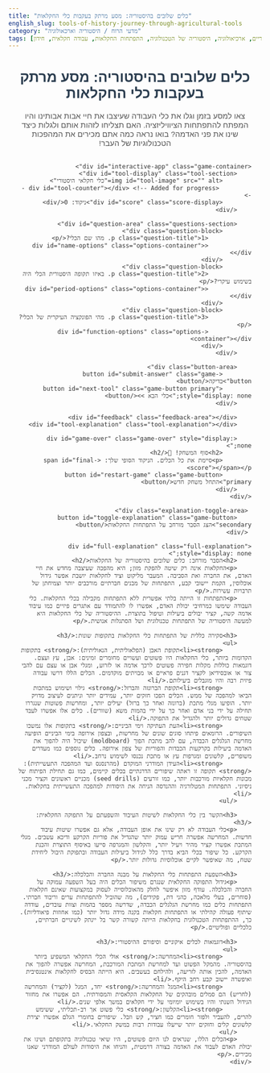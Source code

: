 ```yaml
---
title: "כלים שלובים בהיסטוריה: מסע מרתק בעקבות כלי החקלאות"
english_slug: tools-of-history-journey-through-agricultural-tools
category: "מדעי הרוח / היסטוריה וארכאולוגיה"
tags: [כלי חקלאות היסטוריים, ארכיאולוגיה, היסטוריה של הטכנולוגיה, התפתחות החקלאות, עבודה חקלאית, חידון]
---
```

<div class="container">
    <h1>כלים שלובים בהיסטוריה: מסע מרתק בעקבות כלי החקלאות</h1>
    <p class="intro-text">צאו למסע בזמן וגלו את כלי העבודה שעיצבו את חיי אבות אבותינו והיו המפתח להתפתחות הציוויליזציה. האם תצליחו לזהות אותם ולגלות כיצד שינו את פני האדמה? בואו נראה כמה אתם מכירים את המהפכות הטכנולוגיות של העבר!</p>

    <div id="interactive-app" class="game-container">
        <div id="tool-display" class="tool-section">
            <img id="tool-image" src="" alt="כלי חקלאי היסטורי">
             <div id="tool-counter"></div> <!-- Added for progress -->
            <div id="score" class="score-display">ניקוד: 0</div>
        </div>

        <div id="question-area" class="questions-section">
            <div class="question-block">
                <p class="question-title">1. מהו שם הכלי?</p>
                <div id="name-options" class="options-container"></div>
            </div>
            <div class="question-block">
                <p class="question-title">2. באיזו תקופה היסטורית הכלי היה בשימוש עיקרי?</p>
                <div id="period-options" class="options-container"></div>
            </div>
            <div class="question-block">
                <p class="question-title">3. מהי הפונקציה העיקרית של הכלי?</p>
                <div id="function-options" class="options-container"></div>
            </div>
        </div>

        <div class="button-area">
            <button id="submit-answer" class="game-button">בדיקה</button>
            <button id="next-tool" class="game-button primary" style="display: none;">כלי הבא >></button>
        </div>

        <div id="feedback" class="feedback-area"></div>
        <div id="tool-explanation" class="tool-explanation"></div>

        <div id="game-over" class="game-over" style="display: none;">
            <h2>סוף המשחק! 🎉</h2>
            <p>סיימת את כל הכלים. הניקוד הסופי שלך: <span id="final-score"></span></p>
            <button id="restart-game" class="game-button primary">התחל משחק חדש</button>
        </div>
    </div>

     <div class="explanation-toggle-area">
        <button id="toggle-explanation" class="game-button secondary">הצג הסבר מורחב על התפתחות החקלאות</button>
     </div>

    <div id="full-explanation" class="full-explanation" style="display: none;">
        <h2>הסבר מורחב: כלים שלובים בהיסטוריה של החקלאות</h2>
        <p>החקלאות אינה רק שיטה להפקת מזון; היא מהפכה שעיצבה מחדש את חיי האדם, את החברה ואת הסביבה. המעבר מליקוט וציד לחקלאות יושבת אפשר גידול אוכלוסין, הקמת יישובי קבע, התפתחות של מבנים חברתיים מורכבים יותר וצמיחתן של תרבויות עשירות.</p>
        <p>התפתחות זו הייתה בלתי אפשרית ללא התפתחות מקבילה בכלי החקלאות. כלי העבודה שימשו כמרחיבי יכולת האדם, אפשרו לו להתמודד עם אתגרים פיזיים כמו עיבוד אדמה קשה, קציר יבולים ביעילות וטיפול בתוצרת. ההיסטוריה של כלי החקלאות היא למעשה היסטוריה של התפתחות טכנולוגית ושל הסתגלות אנושית.</p>

        <h3>סקירה כללית של התפתחות כלי החקלאות בתקופות שונות:</h3>
        <ul>
            <li><strong>תקופת האבן (הפלאוליתית, הנאוליתית):</strong> בתקופות הקדומות ביותר, כלי החקלאות היו פשוטים ועשויים מחומרים זמינים: אבן, עץ ועצם. דוגמאות כוללות מקלות חפירה פשוטים לרכך אדמה או לזרוע, ומגלי אבן או עצם עם להבי צור או אובסידיאן לקציר דגנים פראיים או מבויתים מוקדמים. הכלים הללו דרשו עבודה פיזית רבה והיו מוגבלים ביעילותם.</li>
            <li><strong>תקופת הברונזה והברזל:</strong> גילוי ושימוש במתכות הביאו למהפכה של ממש. הכלים הפכו חזקים יותר, עמידים יותר וניתנים לעיצוב מדויק יותר. הופיעו מגלי מתכת (ברונזה ואחר כך ברזל) יעילים יותר, ומחרשות פשוטות שנגררו תחילה על ידי בני אדם ואחר כך על ידי בהמות משא (שוורים). כלים אלו אפשרו לעבד שטחים גדולים יותר ולהגדיל את התפוקה.</li>
            <li><strong>העת העתיקה וימי הביניים:</strong> בתקופות אלו נמשכו השיפורים. הרומאים פיתחו סוגים שונים של מחרשות, ובצפון אירופה בימי הביניים הופיעה מחרשת הגלגלים הכבדה, עם להב מתכת הפוך (moldboard) שיכול היה להפוך את האדמה ביעילות בקרקעות הכבדות והפוריות של צפון אירופה. כלים נוספים כמו מעדרים משופרים, קלשונים ומגרפות עץ או מתכת נכנסו לשימוש נרחב.</li>
            <li><strong>העידן המודרני המוקדם (מהרנסנס ועד המהפכה התעשייתית):</strong> תקופה זו ראתה שיפורים הדרגתיים בכלים קיימים, כמו גם תחילת הפיתוח של מכונות חקלאיות מורכבות יותר, כמו זורעים (seed drills) מכניים ראשונים וקציר מכני ניסיוני. התפתחות המטלורגיה וההנדסה הניחה את היסודות למהפכה התעשייתית בחקלאות.</li>
        </ul>

        <h3>הקשר בין כלי החקלאות לשיטות העיבוד והשפעתם על התפוקה החקלאית:</h3>
        <p>כלי העבודה לא רק שינו את אופן העבודה, אלא גם אפשרו שיטות עיבוד חדשות. המחרשה אפשרה חריש עמוק יותר שהגדיל את פוריות הקרקע ודיכא עשבים. מגלי המתכת אפשרו קציר מהיר ויעיל יותר, והקלשון והמגרפה סייעו באיסוף התוצרת והכנת הקרקע. כל שיפור בכלי הביא בדרך כלל לגידול ביעילות העבודה ובתפוקת היבול ליחידת שטח, מה שאיפשר לקיים אוכלוסיות גדולות יותר.</p>

        <h3>השפעת התפתחות כלי החקלאות על מבנה החברה והכלכלה:</h3>
        <p>גידול התפוקה החקלאית שנגרם משיפור הכלים היה בעל השפעה עמוקה על החברה והכלכלה. עודף מזון איפשר לחלק מהאוכלוסייה לעסוק במקצועות שאינם חקלאות (סוחרים, בעלי מלאכה, כהני דת, פקידים), מה שהוביל להתפתחות ערים וריבוד חברתי. התפתחות כלים כמו מחרשת הגלגלים הכבדה, שדרשה מספר בהמות וצוות עובדים, עודדה שיתוף פעולה קהילתי או התפתחות חקלאות בקנה מידה גדול יותר (כמו אחוזות פיאודליות). כך, ההתפתחות הטכנולוגית בחקלאות הייתה קשורה קשר בל יינתק לשינויים חברתיים, כלכליים ופוליטיים.</p>

        <h3>דוגמאות לכלים איקוניים וסיפורם ההיסטורי:</h3>
        <ul>
            <li><strong>המחרשה:</strong> אולי הכלי החקלאי המשפיע ביותר בהיסטוריה. מהמקל הפשוט ועד למחרשת המתכת המורכבת, המחרשה אפשרה להפוך את האדמה, להכין אותה לזריעה, ולהילחם בעשבים. היא הייתה הבסיס לחקלאות אינטנסיבית ואיפשרה יישוב קבע רחב היקף.</li>
            <li><strong>המגל והמחרשה:</strong> יחד, המגל (לקציר) והמחרשה (לחריש) הם סמלים מובהקים של החקלאות הקלאסית והמסורתית. הם אפשרו את מחזור הגידול השנתי והיו בשימוש יומיומי על ידי חקלאים במשך אלפי שנים.</li>
            <li><strong>הקלשון:</strong> כלי פשוט אך רב-תכליתי, ששימש להרים, להעביר ולפזר חומרים כמו חציר, קש וזבל. שיפורים בחומרי הגלם אפשרו יצירת קלשונים קלים וחזקים יותר שייעלו עבודות רבות במשק החקלאי.</li>
        </ul>
        <p>הכלים הללו, שנראים לנו היום פשוטים, היו שיאי טכנולוגיה בתקופתם ושינו את יכולת האדם לעבוד את האדמה בצורה דרמטית, והניחו את היסודות לעולם המודרני שאנו מכירים.</p>
    </div>
</div>


<style>
    /* General Styles */
    .container {
        font-family: 'Arial', sans-serif;
        max-width: 800px;
        margin: 20px auto;
        padding: 0 20px; /* Add horizontal padding */
        direction: rtl;
        text-align: right;
        color: #333;
    }

    h1 {
        color: #2c3e50; /* Dark blue/grey */
        text-align: center;
        margin-bottom: 20px;
    }

    .intro-text {
        text-align: center;
        margin-bottom: 30px;
        font-size: 1.1em;
        color: #555;
    }

    /* Game Container */
    .game-container {
        background-color: #ecf0f1; /* Light grey */
        border: 1px solid #bdc3c7; /* Grey border */
        border-radius: 12px; /* More rounded corners */
        padding: 25px;
        box-shadow: 0 4px 8px rgba(0, 0, 0, 0.1); /* Subtle shadow */
        margin-bottom: 20px;
    }

    /* Tool Display Section */
    .tool-section {
        text-align: center;
        margin-bottom: 30px;
        position: relative; /* Needed for absolute positioning of counter */
    }

    #tool-image {
        max-width: 100%;
        height: auto;
        min-height: 150px; /* Ensure some space even before image loads */
        border: 1px solid #bdc3c7;
        border-radius: 8px;
        background-color: #ffffff; /* White background */
        padding: 10px;
        box-shadow: 0 2px 4px rgba(0, 0, 0, 0.08);
        transition: opacity 0.5s ease-in-out; /* Fade animation */
    }

     #tool-image.fade-in {
         opacity: 1;
     }

    #tool-counter {
        position: absolute;
        top: 15px; /* Position at top-right */
        left: 15px;
        background-color: rgba(44, 62, 80, 0.8); /* Dark background with transparency */
        color: white;
        padding: 5px 10px;
        border-radius: 20px;
        font-size: 0.9em;
        font-weight: bold;
        z-index: 10; /* Ensure it's above the image */
    }

    .score-display {
        margin-top: 15px;
        font-size: 1.3em;
        font-weight: bold;
        color: #27ae60; /* Green for score */
        transition: color 0.3s ease; /* Smooth color transition */
    }

    /* Questions Section */
    .questions-section {
        margin-bottom: 20px;
    }

    .question-block {
        margin-bottom: 20px; /* More space between questions */
        padding: 15px;
        background-color: #ffffff; /* White background */
        border: 1px solid #dcdcdc; /* Lighter border */
        border-radius: 8px;
    }

    .question-title {
        margin-top: 0;
        margin-bottom: 12px; /* Space below title */
        font-size: 1.1em;
        font-weight: bold;
        color: #34495e; /* Darker grey/blue */
    }

    .options-container {
        display: flex;
        flex-wrap: wrap;
        gap: 10px; /* Space between option buttons */
    }

    /* Style for Radio Button Labels (as buttons) */
    .options-container label {
        background-color: #e0e0e0; /* Light grey */
        padding: 10px 15px;
        border-radius: 25px; /* Pill shape */
        cursor: pointer;
        transition: background-color 0.3s ease, border-color 0.3s ease, box-shadow 0.3s ease;
        border: 1px solid #ccc;
        font-size: 1em;
        user-select: none; /* Prevent text selection */
    }

    .options-container input[type="radio"] {
        display: none; /* Hide default radio button */
    }

    .options-container input[type="radio"]:checked + label {
        background-color: #a0d468; /* Greenish */
        border-color: #8dc253; /* Darker green */
        color: #333;
        box-shadow: 0 1px 4px rgba(0, 0, 0, 0.2);
    }

    .options-container label:hover {
        background-color: #d5d5d5; /* Darker grey on hover */
    }

    /* Styles for feedback on options AFTER check */
    .options-container label.correct {
        background-color: #2ecc71; /* Emerald green */
        color: white;
        border-color: #27ae60;
        font-weight: bold;
    }

     /* Apply correct style to checked AND correct label after submit */
     .options-container input[type="radio"]:checked + label.correct {
         background-color: #2ecc71; /* Ensure correct green for checked correct */
         color: white;
         border-color: #27ae60;
         font-weight: bold;
     }

    .options-container label.incorrect {
        background-color: #e74c3c; /* Alizarin red */
        color: white;
        border-color: #c0392b;
        font-weight: bold;
    }

     /* Apply incorrect style to checked AND incorrect label after submit */
      .options-container input[type="radio"]:checked + label.incorrect {
        background-color: #e74c3c; /* Ensure incorrect red for checked incorrect */
        color: white;
        border-color: #c0392b;
        font-weight: bold;
    }


    /* Button Area */
    .button-area {
        text-align: center;
        margin-top: 20px;
        margin-bottom: 20px;
    }

    /* Game Buttons */
    .game-button {
        display: inline-block; /* Align buttons */
        padding: 12px 25px;
        font-size: 1.1em;
        cursor: pointer;
        border: none;
        border-radius: 25px; /* More rounded */
        transition: background-color 0.3s ease, transform 0.1s ease;
        font-weight: bold;
        text-decoration: none; /* For potential link-like buttons */
    }

    .game-button:hover {
        transform: translateY(-2px); /* Slight lift effect */
    }

    .game-button:active {
         transform: translateY(0); /* Press effect */
    }


    #submit-answer {
        background-color: #3498db; /* Peter river blue */
        color: white;
    }

    #submit-answer:hover {
        background-color: #2980b9; /* Darker blue */
    }

    .game-button.primary {
        background-color: #2ecc71; /* Emerald green */
        color: white;
        margin-right: 10px; /* Space between buttons if multiple */
    }

    .game-button.primary:hover {
         background-color: #27ae60; /* Darker green */
    }

     .game-button.secondary {
        background-color: #f39c12; /* Orange */
        color: white;
        margin-right: 0; /* No right margin for this button */
     }
     .game-button.secondary:hover {
        background-color: #e67e22; /* Darker orange */
     }

     .explanation-toggle-area {
         text-align: center;
         margin-top: 30px;
         margin-bottom: 30px;
     }


    /* Feedback Area */
    .feedback-area {
        margin-top: 15px;
        padding: 15px;
        border-radius: 8px;
        min-height: 1.5em; /* Reserve space */
        font-size: 1.1em;
        font-weight: bold;
        text-align: center; /* Center feedback text */
         opacity: 0; /* Start hidden */
         transition: opacity 0.5s ease-in-out; /* Fade in */
    }
     .feedback-area.visible {
         opacity: 1;
     }

    .feedback-correct {
        background-color: #d4edda; /* Light green */
        color: #155724; /* Dark green */
        border: 1px solid #c3e6cb;
    }

    .feedback-incorrect {
        background-color: #f8d7da; /* Light red */
        color: #721c24; /* Dark red */
        border: 1px solid #f5c6cb;
    }

    /* Tool Explanation */
    .tool-explanation {
        margin-top: 20px;
        padding: 15px;
        background-color: #ecf0f1; /* Light grey */
        border: 1px solid #bdc3c7;
        border-radius: 8px;
        display: none; /* Hidden initially */
        opacity: 0; /* Start hidden for animation */
        transform: translateY(10px); /* Start slightly below */
        transition: opacity 0.5s ease-out, transform 0.5s ease-out; /* Slide up and fade in */
    }

    .tool-explanation.visible {
        display: block; /* Show to apply transitions */
        opacity: 1;
        transform: translateY(0);
    }

     .tool-explanation h3 {
         margin-top: 0;
         color: #34495e;
         border-bottom: 1px solid #dcdcdc;
         padding-bottom: 5px;
         margin-bottom: 10px;
     }

    /* Game Over Screen */
    .game-over {
        text-align: center;
        margin-top: 30px;
        padding: 30px;
        background-color: #dcf0fa; /* Light blue */
        border: 1px solid #aed6f1;
        border-radius: 12px;
         box-shadow: 0 4px 8px rgba(0, 0, 0, 0.1);
    }

    .game-over h2 {
        color: #2e86c1; /* Blue */
        margin-top: 0;
        margin-bottom: 15px;
    }

    .game-over p {
        font-size: 1.2em;
        margin-bottom: 20px;
    }

    #final-score {
        font-size: 1.5em;
        font-weight: bold;
        color: #27ae60; /* Green */
    }

    /* Full Explanation Section */
    .full-explanation {
        margin-top: 20px;
        padding: 25px;
        border: 1px solid #bdc3c7;
        border-radius: 12px;
        background-color: #ecf0f1;
        direction: rtl;
        text-align: right;
        box-shadow: 0 2px 4px rgba(0, 0, 0, 0.08);
        display: none; /* Hidden initially */
        opacity: 0; /* Start hidden for animation */
        transform: translateY(10px); /* Start slightly below */
        transition: opacity 0.5s ease-out, transform 0.5s ease-out; /* Slide up and fade in */
    }

     .full-explanation.visible {
        display: block; /* Show to apply transitions */
        opacity: 1;
        transform: translateY(0);
    }

    .full-explanation h2, .full-explanation h3 {
        color: #2c3e50;
        border-bottom: 1px solid #dcdcdc;
        padding-bottom: 5px;
        margin-top: 20px;
        margin-bottom: 15px;
    }

    .full-explanation ul {
        list-style-type: disc;
        margin-right: 20px;
        padding-right: 0;
        line-height: 1.6;
    }
     .full-explanation li {
        margin-bottom: 10px;
     }

    /* Responsive adjustments */
    @media (max-width: 600px) {
        .container {
            padding: 0 10px;
        }

        .game-container, .full-explanation {
            padding: 15px;
        }

        .options-container {
            flex-direction: column; /* Stack options vertically on small screens */
        }

        .options-container label {
             width: 100%; /* Make labels take full width */
             box-sizing: border-box; /* Include padding and border in width */
             text-align: center;
        }

        .game-button {
            width: 100%;
            margin-bottom: 10px;
        }

         .game-button.primary {
             margin-right: 0; /* Remove margin on small screens */
         }
         .button-area button {
             display: block; /* Stack buttons */
         }
    }
</style>

<script>
    const tools = [
        {
            image: 'https://upload.wikimedia.org/wikipedia/commons/thumb/7/74/Flint_sickle.jpg/1200px-Flint_sickle.jpg', // Example image, replace with actual tool images
            name: 'מגל אבן',
            period: 'תקופת האבן הנאוליתית',
            function: ['קציר', 'עיבוד צמחים'],
            options: {
                name: ['מגל אבן', 'מחרשת עץ', 'מעדר ברונזה', 'קלשון מתכת'],
                period: ['תקופת הברונזה', 'תקופת האבן הנאוליתית', 'ימי הביניים', 'העידן המודרני'],
                function: ['חרישה', 'זריעה', 'קציר', 'עיבוד צמחים', 'דיש']
            },
            explanation: 'מגל אבן היה אחד מכלי הקציר הראשונים, ששימש לקצירת דגנים בתקופה הנאוליתית, כאשר החקלאות החלה להתפתח. הוא כלל להב עשוי אבן צור או אובסידיאן שהוכנס לתוך ידית עץ או עצם. השימוש בו היה איטי ודרש מאמץ רב, אך הוא איפשר את המעבר מליקוט שיבולים לקציר שיטתי.'
        },
        {
            image: 'https://upload.wikimedia.org/wikipedia/commons/thumb/3/3f/Reconstructed_Bronze_Age_Plough_%28arere%29.jpg/1200px-Reconstructed_Bronze_Age_Plough_%28arere%29.jpg',
            name: 'מחרשת עץ (אררה)',
            period: 'תקופת הברונזה/הברזל',
            function: ['חרישה'],
            options: {
                name: ['מגל מתכת', 'מחרשת עץ (אררה)', 'מעדר ברזל', 'קלשון'],
                period: ['תקופת האבן', 'העת העתיקה', 'תקופת הברונזה/הברזל', 'העידן המודרני'],
                function: ['חרישה', 'קציר', 'דיש', 'השקיה']
            },
            explanation: 'מחרשת העץ הפשוטה, המכונה "אררה" או מחרשת שרטוט, הופיעה בתקופת הברונזה או הברזל. היא שרטטה את פני הקרקע ויצרה תלם רדוד לזריעה, מבלי להפוך את האדמה. נגררה תחילה על ידי אדם ואחר כך על ידי בהמות משא כמו שוורים, והייתה צעד חשוב באפשרות עיבוד שטחים גדולים יותר ושיפור פוריות הקרקע בהשוואה לעיבוד ידני.'
        },
         {
            image: 'https://upload.wikimedia.org/wikipedia/commons/thumb/d/d7/Roman_hoe_with_iron_blade_and_wooden_handle.jpg/800px-Roman_hoe_with_iron_blade_and_wooden_handle.jpg',
            name: 'מעדר',
            period: 'העת העתיקה/ימי הביניים',
            function: ['עידור', 'ניכוש עשבים', 'כיסוי זרעים'],
            options: {
                name: ['מגל', 'מחרשה', 'מעדר', 'מגרפה'],
                period: ['תקופת האבן', 'העת העתיקה/ימי הביניים', 'העידן המודרני המוקדם', 'העת החדשה'],
                function: ['חרישה', 'קציר', 'דיש', 'עידור', 'ניכוש עשבים', 'הובלת מים']
            },
            explanation: 'המעדר הוא כלי ותיק שהשתמשו בו למגוון משימות שאינן חריש עמוק: ניכוש עשבים בין הצמחים, ריכוך אדמה עליונה, כיסוי זרעים לאחר זריעה, ואף ככלי חפירה פשוט לעיבוד חלקות קטנות. להביו השתנו מחומרים כמו אבן ועצם לברזל, מה שהפך אותו ליעיל ועמיד יותר.'
        },
         {
            image: 'https://upload.wikimedia.org/wikipedia/commons/thumb/a/a5/Sickle_and_sheaf.jpg/1200px-Sickle_and_sheaf.jpg',
            name: 'מגל מתכת',
            period: 'תקופת הברונזה/הברזל ואילך',
            function: ['קציר'],
            options: {
                name: ['מגל מתכת', 'קלשון', 'חרמש', 'מגרפת מתכת'],
                period: ['תקופת האבן', 'תקופת הברונזה/הברזל ואילך', 'העת העתיקה בלבד', 'העידן המודרני בלבד'],
                function: ['חרישה', 'קציר', 'עידור', 'איסוף קש']
            },
            explanation: 'מגל המתכת, העשוי מברונזה או ברזל, החליף את מגלי האבן וסיפק כלי קציר יעיל בהרבה. הלהב החד והעמיד אפשר קציר מהיר יותר של דגנים, שהיוו בסיס למזון עבור אוכלוסיות גדלות. הוא נשאר כלי נפוץ לחקלאים קטנים גם אל תוך העידן המודרני.'
        },
        {
            image: 'https://upload.wikimedia.org/wikipedia/commons/thumb/8/8c/Scythe.JPG/1200px-Scythe.JPG',
            name: 'חרמש',
            period: 'ימי הביניים/העידן המודרני המוקדם',
            function: ['קציר'],
            options: {
                name: ['מגל', 'חרמש', 'מגרפה', 'מעדר'],
                period: ['העת העתיקה', 'ימי הביניים/העידן המודרני המוקדם', 'תקופת האבן', 'העת החדשה'],
                function: ['חרישה', 'זריעה', 'קציר', 'דיש']
            },
            explanation: 'החרמש הוא כלי קציר גדול יותר מהמגל, עם ידית ארוכה שמאפשרת לקוצר לעמוד זקוף יחסית. הוא הפך נפוץ בימי הביניים והעידן המודרני המוקדם לקציר יעיל יותר של דגנים ועשבים בשטחים גדולים. השימוש בו דרש מיומנות גבוהה והיה מסוכן, אך מהיר בהרבה ממגל בשדות נרחבים.'
        },
         {
            image: 'https://upload.wikimedia.org/wikipedia/commons/thumb/5/5b/Pitchfork_-_geograph.org.uk_-_1284623.jpg/1200px-Pitchfork_-_geograph.org.uk_-_1284623.jpg',
            name: 'קלשון',
            period: 'ימי הביניים/העידן המודרני המוקדם',
            function: ['הובלת חומרים אורגניים', 'איסוף קש/חציר', 'פיזור זבל'],
            options: {
                name: ['מגל', 'קלשון', 'מחרשה', 'מעדר'],
                period: ['תקופת האבן', 'תקופת הברונזה', 'ימי הביניים/העידן המודרני המוקדם', 'העת העתיקה'],
                function: ['חרישה', 'קציר', 'דיש', 'הובלת חומרים אורגניים', 'זריעה']
            },
            explanation: 'הקלשון, עם שיניו הארוכות, היה כלי חיוני להעברה ופיזור של חומרים בתפזורת כמו חציר, קש וזבל - עבודות שכיחות וחשובות במשק החקלאי. גרסאות מוקדמות היו עשויות עץ, אך קלשוני מתכת שהופיעו מימי הביניים הפכו נפוצים וקלים יותר לשימוש.'
        }
        // Add more tools here following the same structure if needed
    ];

    let currentToolIndex = 0;
    let score = 0;
    let shuffledTools = [];

    // Get DOM elements
    const toolImage = document.getElementById('tool-image');
    const toolCounter = document.getElementById('tool-counter'); // Get the new counter element
    const scoreDisplay = document.getElementById('score');
    const nameOptionsDiv = document.getElementById('name-options');
    const periodOptionsDiv = document.getElementById('period-options');
    const functionOptionsDiv = document.getElementById('function-options');
    const submitButton = document.getElementById('submit-answer');
    const feedbackDiv = document.getElementById('feedback');
    const toolExplanationDiv = document.getElementById('tool-explanation');
    const nextToolButton = document.getElementById('next-tool');
    const gameOverDiv = document.getElementById('game-over');
    const finalScoreSpan = document.getElementById('final-score');
    const restartButton = document.getElementById('restart-game');
    const toggleExplanationButton = document.getElementById('toggle-explanation');
    const fullExplanationDiv = document.getElementById('full-explanation');
    const questionAreaDiv = document.getElementById('question-area'); // Get question area


    function shuffleArray(array) {
        const shuffled = [...array]; // Create a copy to avoid modifying original array
        for (let i = shuffled.length - 1; i > 0; i--) {
            const j = Math.floor(Math.random() * (i + 1));
            [shuffled[i], shuffled[j]] = [shuffled[j], shuffled[i]]; // Swap elements
        }
        return shuffled;
    }

    function loadTool(index) {
        if (index >= shuffledTools.length) {
            endGame();
            return;
        }

        const tool = shuffledTools[index];

        // Reset elements state
        toolImage.classList.remove('fade-in'); // Remove fade-in class for next animation
        feedbackDiv.classList.remove('visible', 'feedback-correct', 'feedback-incorrect');
        feedbackDiv.textContent = '';
        toolExplanationDiv.classList.remove('visible');
        toolExplanationDiv.style.display = 'none'; // Ensure display none for transition
        submitButton.style.display = 'block';
        nextToolButton.style.display = 'none';
        gameOverDiv.style.display = 'none';
        questionAreaDiv.style.display = 'block';
        submitButton.disabled = false;

        // Set image source and animate fade-in
        toolImage.src = ''; // Clear source temporarily
        toolImage.alt = tool.name;
        setTimeout(() => { // Small delay to allow opacity transition
             toolImage.src = tool.image;
             toolImage.onload = () => { // Wait for image to load before fading in
                 toolImage.classList.add('fade-in');
             }
        }, 50);


        // Update tool counter
        toolCounter.textContent = `כלי ${index + 1} מתוך ${shuffledTools.length}`;


        // Render options
        renderOptions(nameOptionsDiv, tool.options.name, 'name');
        renderOptions(periodOptionsDiv, tool.options.period, 'period');
        renderOptions(functionOptionsDiv, tool.options.function, 'function');


         // Re-enable radio buttons and uncheck previous selections for the new question
        document.querySelectorAll('#question-area input[type="radio"]').forEach(radio => {
             radio.disabled = false;
             radio.checked = false;
             // Also remove correct/incorrect classes from labels
             const label = document.querySelector(`label[for="${radio.id}"]`);
             if(label) {
                 label.classList.remove('correct', 'incorrect');
             }
        });
    }

    function renderOptions(container, options, groupName) {
        container.innerHTML = ''; // Clear previous options
        // Shuffle options within each category for more variety
         const shuffledOptions = shuffleArray(options);

        shuffledOptions.forEach(option => {
            const input = document.createElement('input');
            input.type = 'radio';
            // Create a safer ID, ensuring uniqueness
            const safeId = `${groupName}-${option.replace(/[^a-zA-Z0-9\u0590-\u05FF]/g, '').replace(/\s/g, '-')}-${Math.random().toString(36).substr(2, 5)}`;
            input.id = safeId;
            input.name = `${groupName}-option`;
            input.value = option;

            const label = document.createElement('label');
            label.htmlFor = input.id;
            label.textContent = option;

            container.appendChild(input);
            container.appendChild(label);
        });
    }

    function checkAnswer() {
        const currentTool = shuffledTools[currentToolIndex];

        const nameRadio = document.querySelector('input[name="name-option"]:checked');
        const periodRadio = document.querySelector('input[name="period-option"]:checked');
        const functionRadio = document.querySelector('input[name="function-option"]:checked');

        const selectedName = nameRadio?.value;
        const selectedPeriod = periodRadio?.value;
        const selectedFunction = functionRadio?.value;

        // Check if all selections were made
        if (!selectedName || !selectedPeriod || !selectedFunction) {
            feedbackDiv.textContent = 'אנא בחר תשובה בכל הקטגוריות לפני הבדיקה.';
            feedbackDiv.className = 'feedback-area feedback-incorrect visible';
            return; // Stop check if not all selected
        }

        // Check correctness
        const isNameCorrect = selectedName === currentTool.name;
        const isPeriodCorrect = selectedPeriod === currentTool.period;
        const isFunctionCorrect = currentTool.function.includes(selectedFunction);

        let totalCorrect = 0;
        if (isNameCorrect) totalCorrect++;
        if (isPeriodCorrect) totalCorrect++;
        if (isFunctionCorrect) totalCorrect++;

        let isCorrect = (totalCorrect === 3); // Full correct answer

        // Apply visual feedback to the selected options and reveal correct ones
        applyOptionFeedback(nameOptionsDiv, currentTool.name, selectedName, 'name-option');
        applyOptionFeedback(periodOptionsDiv, currentTool.period, selectedPeriod, 'period-option');
        applyOptionFeedback(functionOptionsDiv, currentTool.function, selectedFunction, 'function-option', true); // isMultiCorrect = true for function

        if (isCorrect) {
            score += 3; // Give 3 points for a fully correct answer
            feedbackDiv.textContent = 'כל הכבוד! התשובות נכונות!';
            feedbackDiv.className = 'feedback-area feedback-correct visible';
             // Optional: Animate score change
             scoreDisplay.style.color = '#2ecc71';
             setTimeout(() => { scoreDisplay.style.color = '#27ae60'; }, 1000);
        } else {
             // Give partial points for partially correct answers
             score += totalCorrect;
            let feedbackText = `יש לשפר. קיבלת ${totalCorrect} נקודות. `;
             if (!isNameCorrect) feedbackText += `שם הכלי הנכון: ${currentTool.name}. `;
             if (!isPeriodCorrect) feedbackText += `התקופה הנכונה: ${currentTool.period}. `;
             // For function, only mention the correct ones if the selected one was wrong
             if (!isFunctionCorrect) {
                  feedbackText += `אחת מהפונקציות הנכונות: ${currentTool.function.join(', ')}.`;
             }
            feedbackDiv.textContent = feedbackText.trim();
            feedbackDiv.className = 'feedback-area feedback-incorrect visible';
             // Optional: Animate score change (e.g., pulse or color change)
             scoreDisplay.style.color = '#e74c3c';
             setTimeout(() => { scoreDisplay.style.color = '#27ae60'; }, 1000);

        }

        scoreDisplay.textContent = `ניקוד: ${score}`;
        displayToolExplanation(currentTool.explanation);

        submitButton.style.display = 'none';
        submitButton.disabled = true; // Disable after submission
        nextToolButton.style.display = 'block';

        // Disable all radio buttons within the question area after checking
        document.querySelectorAll('#question-area input[type="radio"]').forEach(radio => {
             radio.disabled = true;
        });
    }

    function applyOptionFeedback(container, correctAnswer, selectedAnswer, groupName, isMultiCorrect = false) {
        const options = container.querySelectorAll('input[name="' + groupName + '"]');
        options.forEach(radio => {
            const label = document.querySelector(`label[for="${radio.id}"]`);
            if (!label) return; // Should not happen

            const optionValue = radio.value;

            // Check if this option is correct
            const isThisOptionCorrect = isMultiCorrect ? correctAnswer.includes(optionValue) : optionValue === correctAnswer;

            // Check if this option was selected by the user
            const isThisOptionSelected = optionValue === selectedAnswer;


            if (isThisOptionSelected) {
                // Style the selected option based on correctness
                if (isMultiCorrect ? correctAnswer.includes(selectedAnswer) : selectedAnswer === correctAnswer) {
                    label.classList.add('correct');
                } else {
                    label.classList.add('incorrect');
                }
            } else {
                // Reveal the correct answer(s) if not selected by the user
                if (isThisOptionCorrect) {
                    label.classList.add('correct'); // Mark correct answer even if not selected
                }
            }
            // Disable radio button after submission
             radio.disabled = true;
        });
    }


     function displayToolExplanation(explanation) {
        toolExplanationDiv.innerHTML = `<h3>על הכלי:</h3><p>${explanation}</p>`;
        toolExplanationDiv.style.display = 'block'; // Set display to block before adding visible class
        // Use a timeout to allow display change to register before transition
        setTimeout(() => {
             toolExplanationDiv.classList.add('visible');
        }, 50);
    }

    function nextTool() {
        currentToolIndex++;
        loadTool(currentToolIndex);
    }

    function endGame() {
        questionAreaDiv.style.display = 'none';
        toolImage.style.display = 'none'; // Hide image on game over
        submitButton.style.display = 'none';
        nextToolButton.style.display = 'none';
        feedbackDiv.classList.remove('visible'); // Fade out feedback
        feedbackDiv.textContent = ''; // Clear feedback text
        toolExplanationDiv.classList.remove('visible'); // Fade out explanation
        toolExplanationDiv.style.display = 'none';
        scoreDisplay.style.display = 'none'; // Hide score display
        toolCounter.style.display = 'none'; // Hide counter

        finalScoreSpan.textContent = score;
        gameOverDiv.style.display = 'block'; // Show game over screen
    }

    function startGame() {
        currentToolIndex = 0;
        score = 0;
        shuffledTools = shuffleArray(tools); // Shuffle the original tools array

        scoreDisplay.textContent = `ניקוד: ${score}`;
        scoreDisplay.style.display = 'block'; // Show score display
        toolCounter.style.display = 'block'; // Show counter
        toolImage.style.display = 'block'; // Show image
        feedbackDiv.style.display = 'block'; // Show feedback div
        gameOverDiv.style.display = 'none'; // Hide game over screen

        loadTool(currentToolIndex);
    }

    // Event Listeners
    submitButton.addEventListener('click', checkAnswer);
    nextToolButton.addEventListener('click', nextTool);
    restartButton.addEventListener('click', startGame);
    toggleExplanationButton.addEventListener('click', () => {
        const isHidden = fullExplanationDiv.classList.contains('visible');
        if (isHidden) {
             fullExplanationDiv.classList.remove('visible');
             fullExplanationDiv.style.display = 'none'; // Hide after transition
             toggleExplanationButton.textContent = 'הצג הסבר מורחב על התפתחות החקלאות';
        } else {
            fullExplanationDiv.style.display = 'block'; // Show before adding visible class
            setTimeout(() => { // Allow display change to register
                fullExplanationDiv.classList.add('visible');
            }, 50);
             toggleExplanationButton.textContent = 'הסתר הסבר מורחב על התפתחות החקלאות';
        }
    });

    // Initial setup
    // Make sure the full explanation starts hidden and ready for animation
    fullExplanationDiv.style.display = 'none';

    // Start the game on page load
    startGame();

</script>